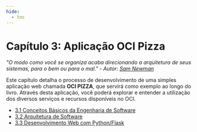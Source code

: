 ```yaml
---
hide:
  - toc
---
```


# Capítulo 3: Aplicação OCI Pizza

_"O modo como você se organiza acaba direcionando a arquitetura de seus sistemas, para o bem ou para o mal." - Autor: [Sam Newman](https://www.linkedin.com/in/samnewman/)_

Este capítulo detalha o processo de desenvolvimento de uma simples aplicação web chamada **OCI PIZZA**, que servirá como exemplo ao longo do livro. Através desta aplicação, você poderá explorar e entender a utilização dos diversos serviços e recursos disponíveis no OCI.

- [3.1 Conceitos Básicos da Engenharia de Software](./conceitos-basicos-da-engenharia-de-software.md)
- [3.2 Arquitetura de Software](./arquitetura-de-software.md)
- [3.3 Desenvolvimento Web com Python/Flask](./desenvolvimento-web-com-python-flask.md)